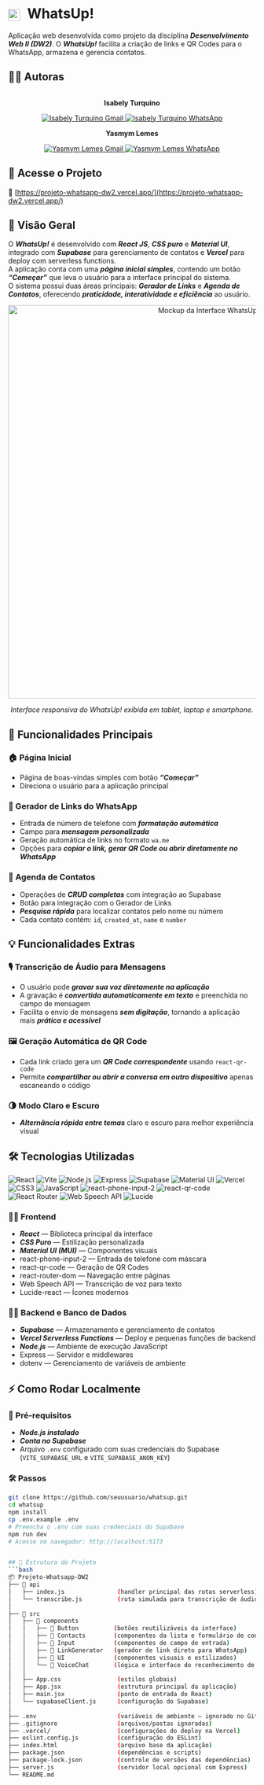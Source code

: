 # <img src="https://upload.wikimedia.org/wikipedia/commons/6/6b/WhatsApp.svg" width="24" style="vertical-align: middle; margin-right: 8px;" /> WhatsUp!

Aplicação web desenvolvida como projeto da disciplina _**Desenvolvimento Web II (DW2)**_. O _**WhatsUp!**_ facilita a criação de links e QR Codes para o WhatsApp, armazena e gerencia contatos.

## 🧑‍💻 Autoras
<div style="display: flex; justify-content: space-evenly; align-items: center; gap: 10px;">
  <div style="text-align: center;">
  
  <div style="text-align: center;">
    <p><strong>Isabely Turquino</strong></p>
    <a href="mailto:isabelyturquino@alunos.utfpr.edu.br">
      <img src="https://img.shields.io/badge/-Gmail-%23333?style=for-the-badge&logo=gmail&logoColor=white" target="_blank" alt="Isabely Turquino Gmail">
    </a>
    <a href="https://wa.me/554499755563" target="_blank">
      <img src="https://img.shields.io/badge/-WhatsApp-%234CBB87?style=for-the-badge&logo=whatsapp&logoColor=white" alt="Isabely Turquino WhatsApp">
    </a>
  </div>

  <p><strong>Yasmym Lemes</strong></p>
    <a href="mailto:ylemes@alunos.utfpr.edu.br">
      <img src="https://img.shields.io/badge/-Gmail-%23333?style=for-the-badge&logo=gmail&logoColor=white" target="_blank" alt="Yasmym Lemes Gmail">
    </a>
    <a href="https://wa.me/5541996386250" target="_blank">
      <img src="https://img.shields.io/badge/-WhatsApp-%234CBB87?style=for-the-badge&logo=whatsapp&logoColor=white" alt="Yasmym Lemes WhatsApp">
    </a>
  </div>

</div>

## 🚀 Acesse o Projeto
🔗 [https://projeto-whatsapp-dw2.vercel.app/](https://projeto-whatsapp-dw2.vercel.app/)

## 🧭 Visão Geral

O _**WhatsUp!**_ é desenvolvido com _**React JS**_, _**CSS puro**_ e _**Material UI**_, integrado com _**Supabase**_ para gerenciamento de contatos e _**Vercel**_ para deploy com serverless functions.  
A aplicação conta com uma _**página inicial simples**_, contendo um botão _**“Começar”**_ que leva o usuário para a interface principal do sistema.  
O sistema possui duas áreas principais: _**Gerador de Links**_ e _**Agenda de Contatos**_, oferecendo _**praticidade, interatividade e eficiência**_ ao usuário.

<p align="center">
  <img src="https://i.imgur.com/AlRuzU3.png" alt="Mockup da Interface WhatsUp!" width="800">
</p>

<p align="center"><em>Interface responsiva do WhatsUp! exibida em tablet, laptop e smartphone.</em></p>

## 🧩 Funcionalidades Principais

### 🏠 Página Inicial
- Página de boas-vindas simples com botão _**“Começar”**_  
- Direciona o usuário para a aplicação principal

### 📱 Gerador de Links do WhatsApp
- Entrada de número de telefone com _**formatação automática**_  
- Campo para _**mensagem personalizada**_  
- Geração automática de links no formato `wa.me`  
- Opções para _**copiar o link, gerar QR Code ou abrir diretamente no WhatsApp**_

### 📂 Agenda de Contatos
- Operações de _**CRUD completas**_ com integração ao Supabase  
- Botão para integração com o Gerador de Links  
- _**Pesquisa rápida**_ para localizar contatos pelo nome ou número  
- Cada contato contém: `id`, `created_at`, `name` e `number`

## 💡 Funcionalidades Extras

### 🎙️ Transcrição de Áudio para Mensagens
- O usuário pode _**gravar sua voz diretamente na aplicação**_  
- A gravação é _**convertida automaticamente em texto**_ e preenchida no campo de mensagem  
- Facilita o envio de mensagens _**sem digitação**_, tornando a aplicação mais _**prática e acessível**_

### 🖼️ Geração Automática de QR Code
- Cada link criado gera um _**QR Code correspondente**_ usando `react-qr-code`  
- Permite _**compartilhar ou abrir a conversa em outro dispositivo**_ apenas escaneando o código

### 🌗 Modo Claro e Escuro 
- _**Alternância rápida entre temas**_ claro e escuro para melhor experiência visual  

## 🛠️ Tecnologias Utilizadas

![React](https://img.shields.io/badge/React-20232A?style=for-the-badge&logo=react&logoColor=61DAFB)
![Vite](https://img.shields.io/badge/Vite-646CFF?style=for-the-badge&logo=vite&logoColor=white)
![Node.js](https://img.shields.io/badge/Node.js-339933?style=for-the-badge&logo=nodedotjs&logoColor=white)
![Express](https://img.shields.io/badge/Express.js-000000?style=for-the-badge&logo=express&logoColor=white)
![Supabase](https://img.shields.io/badge/Supabase-3ECF8E?style=for-the-badge&logo=supabase&logoColor=white)
![Material UI](https://img.shields.io/badge/MUI-007FFF?style=for-the-badge&logo=mui&logoColor=white)
![Vercel](https://img.shields.io/badge/Vercel-000000?style=for-the-badge&logo=vercel&logoColor=white)
![CSS3](https://img.shields.io/badge/CSS3-1572B6?style=for-the-badge&logo=css3&logoColor=white)
![JavaScript](https://img.shields.io/badge/JavaScript-F7DF1E?style=for-the-badge&logo=javascript&logoColor=black)
![react-phone-input-2](https://img.shields.io/badge/react--phone--input--2-2.15.1-ff69b4?style=for-the-badge&logo=react&logoColor=white)
![react-qr-code](https://img.shields.io/badge/react--qr--code-2.7.0-4caf50?style=for-the-badge&logo=qrcode&logoColor=white)
![React Router](https://img.shields.io/badge/React%20Router-CA4245?style=for-the-badge&logo=react&logoColor=white)
![Web Speech API](https://img.shields.io/badge/Web%20Speech%20API-4285F4?style=for-the-badge&logo=google&logoColor=white)
![Lucide](https://img.shields.io/badge/Lucide-000000?style=for-the-badge&logo=lucide&logoColor=white)

### 🧑‍🎨 Frontend
- _**React**_ — Biblioteca principal da interface  
- _**CSS Puro**_ — Estilização personalizada  
- _**Material UI (MUI)**_ — Componentes visuais  
- react-phone-input-2 — Entrada de telefone com máscara  
- react-qr-code — Geração de QR Codes  
- react-router-dom — Navegação entre páginas  
- Web Speech API — Transcrição de voz para texto  
- Lucide-react — Ícones modernos

### 🧑‍💻 Backend e Banco de Dados
- _**Supabase**_ — Armazenamento e gerenciamento de contatos  
- _**Vercel Serverless Functions**_ — Deploy e pequenas funções de backend  
- _**Node.js**_ — Ambiente de execução JavaScript  
- Express — Servidor e middlewares  
- dotenv — Gerenciamento de variáveis de ambiente

## ⚡ Como Rodar Localmente

### 🧩 Pré-requisitos
- _**Node.js instalado**_  
- _**Conta no Supabase**_  
- Arquivo `.env` configurado com suas credenciais do Supabase (`VITE_SUPABASE_URL` e `VITE_SUPABASE_ANON_KEY`)

### 🛠️ Passos
```bash
git clone https://github.com/seuusuario/whatsup.git
cd whatsup
npm install
cp .env.example .env
# Preencha o .env com suas credenciais do Supabase
npm run dev
# Acesse no navegador: http://localhost:5173


## 📁 Estrutura do Projeto
```bash
📦 Projeto-Whatsapp-DW2
├── 📁 api
│   ├── index.js               (handler principal das rotas serverless)
│   └── transcribe.js          (rota simulada para transcrição de áudio)
│
├── 📁 src
│   ├── 📁 components
│   │   ├── 📁 Button          (botões reutilizáveis da interface)
│   │   ├── 📁 Contacts        (componentes da lista e formulário de contatos)
│   │   ├── 📁 Input           (componentes de campo de entrada)
│   │   ├── 📁 LinkGenerator   (gerador de link direto para WhatsApp)
│   │   ├── 📁 UI              (componentes visuais e estilizados)
│   │   └── 📁 VoiceChat       (lógica e interface do reconhecimento de voz)
│   │
│   ├── App.css                (estilos globais)
│   ├── App.jsx                (estrutura principal da aplicação)
│   ├── main.jsx               (ponto de entrada do React)
│   └── supabaseClient.js      (configuração do Supabase)
│
├── .env                       (variáveis de ambiente — ignorado no Git)
├── .gitignore                 (arquivos/pastas ignoradas)
├── .vercel/                   (configurações do deploy na Vercel)
├── eslint.config.js           (configuração do ESLint)
├── index.html                 (arquivo base da aplicação)
├── package.json               (dependências e scripts)
├── package-lock.json          (controle de versões das dependências)
├── server.js                  (servidor local opcional com Express)
└── README.md


